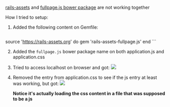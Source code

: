 [rails-assets]() and [fullpage.js bower package]() are not working together

How I tried to setup:

1. Added the following content on Gemfile:
    ```ruby
  source 'https://rails-assets.org' do
    gem 'rails-assets-fullpage.js'
  end
    ```

2. Added the `fullpage.js` bower package name on both application.js and application.css

3. Tried to access localhost on browser and got:
    ![](https://dl.dropboxusercontent.com/spa/9kycf4oxo6l3hcj/yib_tkiu.png)

4. Removed the entry from application.css to see if the js entry at least was working, but got:
    ![](https://dl.dropboxusercontent.com/spa/9kycf4oxo6l3hcj/p3_jeils.png)

    **Notice it's actually loading the css content in a file that was supposed to be a js**
